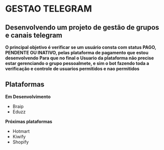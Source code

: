 # GESTAO TELEGRAM

## Desenvolvendo um projeto de gestão de grupos e canais telegram

**O principal objetivo é verificar se um usuário consta com status PAGO, PENDENTE OU INATIVO, pelas plataforma de
pagamento que estou desenvolvendo**
**Para que no final o Usuario da plataforma não precise estar gerenciando o grupo pessoalmete, e sim o bot fazendo toda
a verificação e controle de usuarios permitidos e nao permitidos**

## Plataformas

**Em Desenvolvimento**
- Braip
- Eduzz

**Próximas plataformas**
- Hotmart
- Kiwify
- Shopify